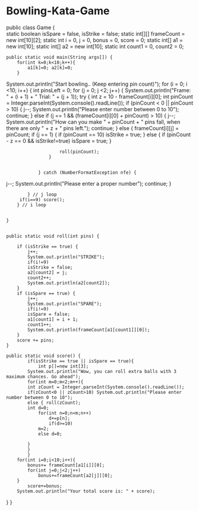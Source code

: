 # Bowling-Kata-Game

public class Game
{   
    static boolean isSpare = false, isStrike = false;
    static int[][] frameCount = new int[10][2];
    static int i = 0, j = 0, bonus = 0, score = 0;
    static int[] a1 = new int[10];
    static int[] a2 = new int[10];
    static int count1 = 0, count2 = 0;

    public static void main(String args[]) {
        for(int k=0;k<10;k++){
            a1[k]=0; a2[k]=0;
        }
System.out.println("Start bowling.. (Keep entering pin count)");
        for (i = 0; i <10; i++) {
            int pinsLeft = 0;
            for (j = 0; j <2; j++) {
                System.out.println("Frame: " + (i + 1) + "  Trial: " + (j + 1));
                try {
                    int z = 10 - frameCount[i][0];
                    int pinCount = Integer.parseInt(System.console().readLine());
                    if (pinCount < 0 || pinCount > 10) {
                        j--;
                        System.out.println("Please enter number between 0 to 10");
                        continue;
                    } else if (j == 1 && (frameCount[i][0] + pinCount) > 10) {
                        j--;
                        System.out.println("How can you make " + pinCount + " pins fall, when there are only " + z + " pins left.");
                        continue;
                    } else {
                        frameCount[i][j] = pinCount;
                        if (j == 1) {
                            if (pinCount == 10) isStrike = true;
                        } else {
                            if (pinCount - z == 0 && isStrike!=true) isSpare = true;
                        }


                        roll(pinCount);
                    }


                } catch (NumberFormatException nfe) {
  j--;
                    System.out.println("Please enter a proper number");
                    continue;
                }


            } // j loop
         if(i==9) score();
        } // i loop


    }


    public static void roll(int pins) {

        if (isStrike == true) {
            j++;
            System.out.println("STRIKE");
            if(i!=9)
            isStrike = false;
            a2[count2] = j;
            count2++;
            System.out.println(a2[count2]);
        }
        if (isSpare == true) {
            j++;
            System.out.println("SPARE");
            if(i!=9)
            isSpare = false;
            a1[count1] = i + 1;
            count1++;
            System.out.println(frameCount[a1[count1]][0]);
        }
        score += pins;
    }

    public static void score() {
            if(isStrike == true || isSpare == true){
                int p[]=new int[3];
            System.out.println("Wow, you can roll extra balls with 3 maximum chances. Go ahead");
            for(int m=0;m<2;m++){
            int zCount = Integer.parseInt(System.console().readLine());
            if(zCount<0 || zCount>10) System.out.println("Please enter number between 0 to 10");
            else { roll(zCount); 
            int d=0;
                for(int n=0;n<m;n++)
                    d+=p[n];
                    if(d>=10)
                m=2;
                else d=0;
            
            }
            }
            }
        for(int i=0;i<10;i++){
            bonus+= frameCount[a1[i]][0];
            for(int j=0;j<2;j++)
                bonus+=frameCount[a2[j]][0];
        }
            score+=bonus;
        System.out.println("Your total score is: " + score);
  }
}
